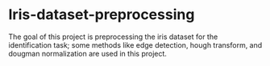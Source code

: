 # Iris-dataset-preprocessing
The goal of this project is preprocessing the iris dataset for the identification task; some methods like edge detection, hough transform, and dougman normalization are used in this project.
